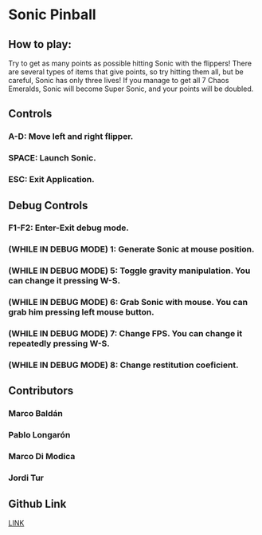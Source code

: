 # Sonic Pinball

## How to play:
Try to get as many points as possible hitting Sonic with the flippers! There are several types of items that give points, so try hitting them all, but be careful, Sonic has only three lives! 
If you manage to get all 7 Chaos Emeralds, Sonic will become Super Sonic, and your points will be doubled.

## Controls
### A-D: Move left and right flipper.
### SPACE: Launch Sonic.
### ESC: Exit Application.
 
## Debug Controls
### F1-F2: Enter-Exit debug mode.
### (WHILE IN DEBUG MODE) 1: Generate Sonic at mouse position.
### (WHILE IN DEBUG MODE) 5: Toggle gravity manipulation. You can change it pressing W-S.
### (WHILE IN DEBUG MODE) 6: Grab Sonic with mouse. You can grab him pressing left mouse button.
### (WHILE IN DEBUG MODE) 7: Change FPS. You can change it repeatedly pressing W-S.
### (WHILE IN DEBUG MODE) 8: Change restitution coeficient.

## Contributors
### Marco Baldán
### Pablo Longarón
### Marco Di Modica
### Jordi Tur

## Github Link
[LINK](https://github.com/MarcoDiModica/FisicaPinball)
